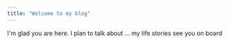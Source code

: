 ```yaml
---
title: "Welcome to my blog"
---
```


I'm glad you are here. I plan to talk about ...
my life stories
see you on board
